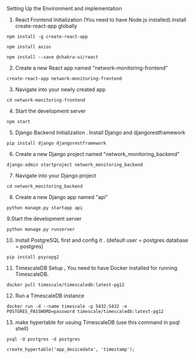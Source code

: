 Setting Up the Environment and implementation
1. React Frontend Initialization (You need to have Node.js installed).Install create-react-app globally
```
npm install -g create-react-app
```
```
npm install axios
```

```
npm install --save @chakra-ui/react
```

2. Create a new React app named "network-monitoring-frontend"
```
create-react-app network-monitoring-frontend
```
3. Navigate into your newly created app
```
cd network-monitoring-frontend
```
4. Start the development server
```
npm start
```
5. Django Backend Initialization . Install Django and djangorestframework
```
pip install django djangorestframework
```
6. Create a new Django project named "network_monitoring_backend"
```
django-admin startproject network_monitoring_backend
```
7. Navigate into your Django project
```
cd network_monitoring_backend
```
8. Create a new Django app named "api"
```
python manage.py startapp api
```
9.Start the development server
```
python manage.py runserver
```
10. Install PostgreSQL first and config it . (default user = postgres database = postgres)
```
pip install psycopg2
```
11. TimescaleDB Setup , You need to have Docker installed for running TimescaleDB.
```
docker pull timescale/timescaledb:latest-pg12
```
12. Run a TimescaleDB instance
```
docker run -d --name timescale -p 5432:5432 -e POSTGRES_PASSWORD=password timescale/timescaledb:latest-pg12
```
13. make hypertable for usuing TimescaleDB (use this command in psql shell)
```
psql -U postgres -d postgres
```
```
create_hypertable('app_devicedata', 'timestamp');
```

